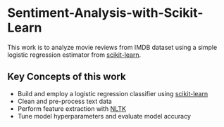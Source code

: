 # Sentiment-Analysis-with-Scikit-Learn
This work is to analyze movie reviews from IMDB dataset using a simple logistic regression estimator from [scikit-learn](https://scikit-learn.org/stable/).

## Key Concepts of this work
- Build and employ a logistic regression classifier using [scikit-learn](https://scikit-learn.org/stable/)
- Clean and pre-process text data
- Perform feature extraction with [NLTK](https://www.nltk.org/)
- Tune model hyperparameters and evaluate model accuracy
